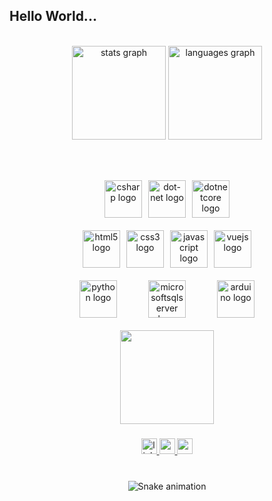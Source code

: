 <h2 align="left">Hello World...</h2>

<br/>

<div align="center">
  <img src="https://github-readme-stats.vercel.app/api?username=devkilicc&hide_title=false&hide_rank=false&show_icons=true&include_all_commits=true&count_private=true&disable_animations=false&theme=dracula&locale=en&hide_border=false" height="150" alt="stats graph" /> 
  <img src="https://github-readme-stats.vercel.app/api/top-langs?username=devkilicc&locale=en&hide_title=false&layout=compact&card_width=320&langs_count=4&theme=dracula&hide_border=false" height="150" alt="languages graph" />
</div>

<br/><br/>

<div align="center">
  <!-- Görsellerin olduğu grup -->
  <div style="display: inline-block;">
    <!-- İlk Grup -->
    <div style="display: flex; justify-content: center; align-items: center; gap: 10px; margin-bottom: 20px;">
        <img src="https://cdn.jsdelivr.net/gh/devicons/devicon/icons/csharp/csharp-original.svg" height="60" alt="csharp logo" />
        <img src="https://cdn.jsdelivr.net/gh/devicons/devicon/icons/dot-net/dot-net-original.svg" height="60" alt="dot-net logo" />
        <img src="https://cdn.jsdelivr.net/gh/devicons/devicon/icons/dotnetcore/dotnetcore-original.svg" height="60" alt="dotnetcore logo" />
    </div>
    <!-- İkinci Grup -->
    <div style="display: flex; justify-content: center; align-items: center; gap: 10px; margin-bottom: 20px;">
        <img src="https://cdn.jsdelivr.net/gh/devicons/devicon/icons/html5/html5-original.svg" height="60" alt="html5 logo" />
        <img src="https://cdn.jsdelivr.net/gh/devicons/devicon/icons/css3/css3-original.svg" height="60" alt="css3 logo" />
        <img src="https://cdn.jsdelivr.net/gh/devicons/devicon/icons/javascript/javascript-original.svg" height="60" alt="javascript logo" />
        <img src="https://cdn.jsdelivr.net/gh/devicons/devicon/icons/vuejs/vuejs-original.svg" height="60" alt="vuejs logo" />
    </div>
    <!-- Üçüncü Grup -->
    <div style="display: flex; justify-content: center; align-items: center; gap: 50px; margin-bottom: 20px;">
        <img src="https://cdn.jsdelivr.net/gh/devicons/devicon/icons/python/python-original.svg" height="60" alt="python logo" />
        <img src="https://cdn.jsdelivr.net/gh/devicons/devicon/icons/microsoftsqlserver/microsoftsqlserver-plain.svg" height="60" alt="microsoftsqlserver logo" />
        <img src="https://skillicons.dev/icons?i=arduino" height="60" alt="arduino logo" />
    </div>
  </div>

  <!-- Gif'i sağa al -->
  <br>
  <img height="150" src="https://i.imgflip.com/9gb1ic.gif" />
</div>

###

<div align="center">
  <a href="https://www.linkedin.com/in/kilicmuhammed/" target="_blank">
    <img src="https://img.shields.io/static/v1?message=LinkedIn&logo=linkedin&label=&color=0077B5&logoColor=white&labelColor=&style=for-the-badge" height="25" alt="linkedin logo"  />
  </a>
  <a href="https://www.linkedin.com/in/kilicmuhammed/" target="_blank">
    <img src="https://img.shields.io/static/v1?message=Medium&logo=medium&label=&color=12100E&logoColor=white&labelColor=&style=for-the-badge" height="25" alt="medium logo"  />
  </a>
  <a href="https://www.linkedin.com/in/kilicmuhammed/" target="_blank">
    <img src="https://img.shields.io/static/v1?message=Gmail&logo=gmail&label=&color=D14836&logoColor=white&labelColor=&style=for-the-badge" height="25" alt="gmail logo"  />
  </a>
</div>

###

<br clear="both">
<div align="center">
<img src="https://i.pinimg.com/originals/74/63/59/74635989b770a38189fff31a8ef152ea.gif" alt="Snake animation" />
</div>

###
